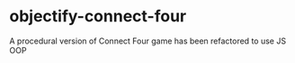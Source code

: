 # objectify-connect-four
A procedural version of Connect Four game has been refactored to use JS OOP
